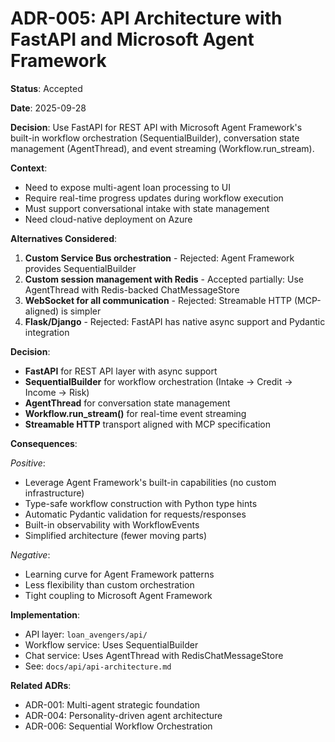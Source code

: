 # ADR-005: API Architecture with FastAPI and Microsoft Agent Framework

**Status**: Accepted

**Date**: 2025-09-28

**Decision**: Use FastAPI for REST API with Microsoft Agent Framework's built-in workflow orchestration (SequentialBuilder), conversation state management (AgentThread), and event streaming (Workflow.run_stream).

**Context**:
- Need to expose multi-agent loan processing to UI
- Require real-time progress updates during workflow execution
- Must support conversational intake with state management
- Need cloud-native deployment on Azure

**Alternatives Considered**:
1. **Custom Service Bus orchestration** - Rejected: Agent Framework provides SequentialBuilder
2. **Custom session management with Redis** - Accepted partially: Use AgentThread with Redis-backed ChatMessageStore
3. **WebSocket for all communication** - Rejected: Streamable HTTP (MCP-aligned) is simpler
4. **Flask/Django** - Rejected: FastAPI has native async support and Pydantic integration

**Decision**:
- **FastAPI** for REST API layer with async support
- **SequentialBuilder** for workflow orchestration (Intake → Credit → Income → Risk)
- **AgentThread** for conversation state management
- **Workflow.run_stream()** for real-time event streaming
- **Streamable HTTP** transport aligned with MCP specification

**Consequences**:

*Positive*:
- Leverage Agent Framework's built-in capabilities (no custom infrastructure)
- Type-safe workflow construction with Python type hints
- Automatic Pydantic validation for requests/responses
- Built-in observability with WorkflowEvents
- Simplified architecture (fewer moving parts)

*Negative*:
- Learning curve for Agent Framework patterns
- Less flexibility than custom orchestration
- Tight coupling to Microsoft Agent Framework

**Implementation**:
- API layer: `loan_avengers/api/`
- Workflow service: Uses SequentialBuilder
- Chat service: Uses AgentThread with RedisChatMessageStore
- See: `docs/api/api-architecture.md`

**Related ADRs**:
- ADR-001: Multi-agent strategic foundation
- ADR-004: Personality-driven agent architecture
- ADR-006: Sequential Workflow Orchestration
